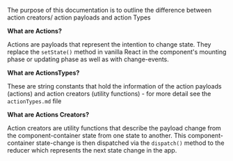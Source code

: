The purpose of this documentation is to outline the difference between action creators/ action payloads and action Types

__What are Actions?__

Actions are payloads that represent the intention to change state. They replace the ```setState()``` method in vanilla React in the component's mounting phase or updating phase as well as with change-events.

__What are ActionsTypes?__

These are string constants that hold the information of the action payloads (actions) and action creators (utility functions) - for more detail see the ```actionTypes.md``` file

__What are Actions Creators?__

Action creators are utility functions that describe the payload change from the component-container state from one state to another. This component-container state-change is then dispatched via the ```dispatch()``` method to the reducer which represents the next state change in the app.



